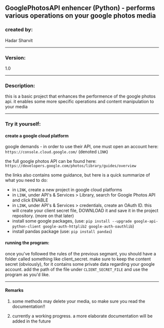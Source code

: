 GooglePhotosAPI enhencer (Python) - performs various operations on your google photos media
-------------------------------------------------------------------------------

### created by:

Hadar Sharvit

-------------------------------------------------------------------------------
### Version: 
1.0

-------------------------------------------------------------------------------

### Description:

this is a basic project that enhances the performence of the google photos api.
it enables some more specific operations and content manipulation to your media

-------------------------------------------------------------------------------

### Try it yourself:

#### create a google cloud platform
 
  google demands -  in order to use their API, one must open an account here:  `https://console.cloud.google.com/` (denoted `LINK`)
  
  the full google photos API can be found here:  `https://developers.google.com/photos/library/guides/overview` 
  
  the links also contains some guidance, but here is a quick summarize of what you need to do:
   * in `LINK`, create a new project in google cloud platforms
   * in `LINK`, under API's & Services > Library, search for Google Photos API and click ENABLE
   * in `LINK`, under API's & Services > credentials, create an OAuth ID. this will create your client secret file, DOWNLOAD it and save it in the project repository.
     (more on that later)
   * install some google packages, (use: `pip install --upgrade google-api-python-client google-auth-httplib2 google-auth-oauthlib`)
   * install pandas package (use: `pip install pandas`)
   
#### running the program:

  once you've followed the rules of the previous segmant, you should have a folder called something like client_secret.
  make sure to keep the content secret (obviously), for it contains some private data regarding your google account.
  add the path of the file under 
  `CLIENT_SECRET_FILE`
  and use the program as you'd like. 
  
-------------------------------------------------------------------------------
  
#### Remarks
  1. some methods may delete your media, so make sure you read the documentation!!
  
  2. currently a working progress. a more elaborate documentation will be added in the future
  
